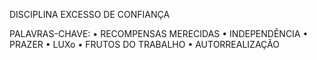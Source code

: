 DISCIPLINA
EXCESSO DE CONFIANÇA

PALAVRAS-CHAVE:
• RECOMPENSAS MERECIDAS
• INDEPENDÊNCIA
• PRAZER
• LUXo
• FRUTOS DO TRABALHO
• AUTORREALIZAÇÃO